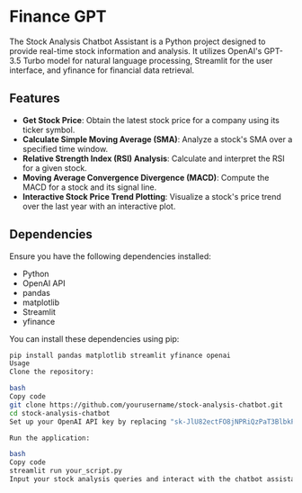 # Finance GPT

The Stock Analysis Chatbot Assistant is a Python project designed to provide real-time stock information and analysis. It utilizes OpenAI's GPT-3.5 Turbo model for natural language processing, Streamlit for the user interface, and yfinance for financial data retrieval.

## Features

- **Get Stock Price**: Obtain the latest stock price for a company using its ticker symbol.
- **Calculate Simple Moving Average (SMA)**: Analyze a stock's SMA over a specified time window.
- **Relative Strength Index (RSI) Analysis**: Calculate and interpret the RSI for a given stock.
- **Moving Average Convergence Divergence (MACD)**: Compute the MACD for a stock and its signal line.
- **Interactive Stock Price Trend Plotting**: Visualize a stock's price trend over the last year with an interactive plot.

## Dependencies

Ensure you have the following dependencies installed:

- Python
- OpenAI API
- pandas
- matplotlib
- Streamlit
- yfinance

You can install these dependencies using pip:

```bash
pip install pandas matplotlib streamlit yfinance openai
Usage
Clone the repository:

bash
Copy code
git clone https://github.com/yourusername/stock-analysis-chatbot.git
cd stock-analysis-chatbot
Set up your OpenAI API key by replacing "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" in the script with your own API key.

Run the application:

bash
Copy code
streamlit run your_script.py
Input your stock analysis queries and interact with the chatbot assistant.
